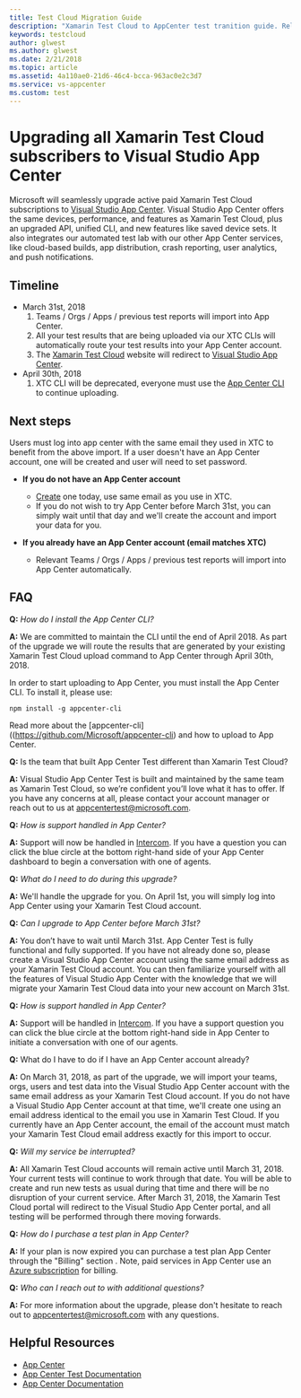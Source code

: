 ```yaml
---
title: Test Cloud Migration Guide
description: "Xamarin Test Cloud to AppCenter test tranition guide. Relevant to Xamarin Test Cloud subscribers that will be automatically upgraded from Xamarin Test Cloud to Visual Studio App Center on March 31, 2018"
keywords: testcloud
author: glwest
ms.author: glwest
ms.date: 2/21/2018
ms.topic: article
ms.assetid: 4a110ae0-21d6-46c4-bcca-963ac0e2c3d7
ms.service: vs-appcenter
ms.custom: test
---
```


# Upgrading all Xamarin Test Cloud subscribers to Visual Studio App Center

Microsoft will seamlessly upgrade active paid Xamarin Test Cloud subscriptions to [Visual Studio App Center](http://appcenter.ms). Visual Studio App Center offers the same devices, performance, and features as Xamarin Test Cloud, plus an upgraded API, unified CLI, and new features like saved device sets. It also integrates our automated test lab with our other App Center services, like cloud-based builds, app distribution, crash reporting, user analytics, and push notifications.

## Timeline
* March 31st, 2018 
	1. Teams / Orgs / Apps / previous test reports will import into App Center. 
	2. All your test results that are being uploaded via our XTC CLIs will automatically route your test results into your App Center account.
	3. The [Xamarin Test Cloud](http://testcloud.xamarin.com) website will redirect to [Visual Studio App Center](http://appcenter.ms).
* April 30th, 2018
	1. XTC CLI will be deprecated, everyone must use the [App Center CLI](https://github.com/Microsoft/appcenter-cli) to continue uploading. 


## Next steps

Users must log into app center with the same email they used in XTC to benefit from the above import. If a user doesn't have an App Center account, one will be created and user will need to set password. 	

* **If you do not have an App Center account**
	* [Create](http://appcenter.ms/) one today, use same email as you use in XTC.
	*  If you do not wish to try App Center before March 31st, you can simply wait until that day and we'll create the account and import your data for you.

* **If you already have an App Center account (email matches XTC)**
	* Relevant Teams / Orgs / Apps / previous test reports will import into App Center automatically.



## FAQ

**Q:** *How do I install the App Center CLI?*
 
**A:** We are committed to maintain the CLI until the end of April 2018. As part of the upgrade we will route the results that are generated by your existing Xamarin Test Cloud upload command to App Center through April 30th, 2018. 

In order to start uploading to App Center, you must install the App Center CLI. To install it, please use:

```
npm install -g appcenter-cli
```
Read more about the [appcenter-cli]((https://github.com/Microsoft/appcenter-cli) and how to upload to App Center.

**Q:** Is the team that built App Center Test different than Xamarin Test Cloud? 

**A:** Visual Studio App Center Test is built and maintained by the same team as Xamarin Test Cloud, so we’re confident you’ll love what it has to offer. If you have any concerns at all, please contact your account manager or reach out to us at appcentertest@microsoft.com.

**Q:** *How is support handled in App Center?*

**A:** Support will now be handled in [Intercom](https://intercom.help/appcenter). If you have a question you can click the blue circle at the bottom right-hand side of your App Center dashboard to begin a conversation with one of agents.

**Q:** *What do I need to do during this upgrade?*

**A:** We'll handle the upgrade for you. On April 1st, you will simply log into App Center using your Xamarin Test Cloud account.

**Q:** *Can I upgrade to App Center before March 31st?*

**A:** You don’t have to wait until March 31st. App Center Test is fully functional and fully supported. If you have not already done so, please create a Visual Studio App Center account using the same email address as your Xamarin Test Cloud account. You can then familiarize yourself with all the features of Visual Studio App Center with the knowledge that we will migrate your Xamarin Test Cloud data into your new account on March 31st.

**Q:** *How is support handled in App Center?*

**A:** Support will be handled in [Intercom](https://intercom.help/appcenter). If you have a support question you can click the blue circle at the bottom right-hand side in App Center to initiate a conversation with one of our agents.

**Q:** What do I have to do if I have an App Center account already?

**A:** On March 31, 2018, as part of the upgrade, we will import your teams, orgs, users and test data into the Visual Studio App Center account with the same email address as your Xamarin Test Cloud account. If you do not have a Visual Studio App Center account at that time, we'll create one using an email address identical to the email you use in Xamarin Test Cloud. If you currently have an App Center account, the email of the account must match your Xamarin Test Cloud email address exactly for this import to occur.

**Q:** *Will my service be interrupted?*

**A:** All Xamarin Test Cloud accounts will remain active until March 31, 2018. Your current tests will continue to work through that date. You will be able to create and run new tests as usual during that time and there will be no disruption of your current service. After March 31, 2018, the Xamarin Test Cloud portal will redirect to the Visual Studio App Center portal, and all testing will be performed through there moving forwards.
 
**Q:** *How do I purchase a test plan in App Center?*

**A:** If your plan is now expired you can purchase a test plan App Center through the "Billing" section . Note, paid services in App Center use an [Azure subscription](https://docs.microsoft.com/en-us/appcenter/general/azure-subscriptions/) for billing.
 
**Q:** *Who can I reach out to with additional questions?*

**A:** For more information about the upgrade, please don't hesitate to reach out  to appcentertest@microsoft.com with any questions.


## Helpful Resources
* [App Center](https://appcenter.ms)
* [App Center Test Documentation](https://docs.microsoft.com/en-us/appcenter/test-cloud/)
* [App Center Documentation](https://docs.microsoft.com/en-us/appcenter)

